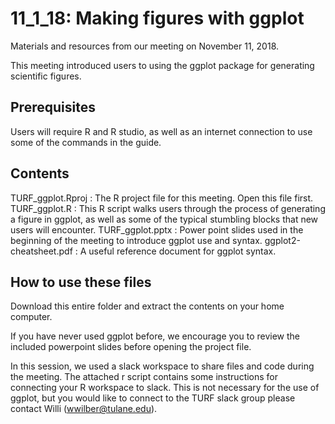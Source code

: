 # 11_1_18: Making figures with ggplot

Materials and resources from our meeting on November 11, 2018. 

This meeting introduced users to using the ggplot package for generating scientific figures.

## Prerequisites

Users will require R and R studio, as well as an internet connection to use some of the commands in the guide.

## Contents

TURF_ggplot.Rproj : The R project file for this meeting. Open this file first.
TURF_ggplot.R : This R script walks users through the process of generating a figure in ggplot, as well as some of the typical stumbling blocks that new users will encounter.
TURF_ggplot.pptx : Power point slides used in the beginning of the meeting to introduce ggplot use and syntax.
ggplot2-cheatsheet.pdf : A useful reference document for ggplot syntax.


## How to use these files

Download this entire folder and extract the contents on your home computer.

If you have never used ggplot before, we encourage you to review the included powerpoint slides before opening the project file.

In this session, we used a slack workspace to share files and code during the meeting. The attached r script contains some instructions for connecting your R workspace to slack. This is not necessary for the use of ggplot, but you would like to connect to the TURF slack group please contact Willi (wwilber@tulane.edu).
